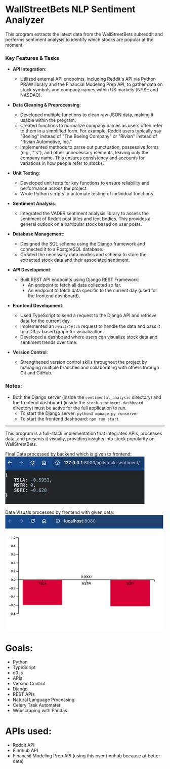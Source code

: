 # WallStreetBets NLP Sentiment Analyzer

This program extracts the latest data from the WallStreetBets subreddit and performs sentiment analysis to identify which stocks are popular at the moment.

### Key Features & Tasks

- **API Integration**:
    - Utilized external API endpoints, including Reddit's API via Python PRAW library and the Financial Modeling Prep API, to gather data on stock symbols and company names within US markets (NYSE and NASDAQ).
    
- **Data Cleaning & Preprocessing**:
    - Developed multiple functions to clean raw JSON data, making it usable within the program.
    - Created functions to normalize company names as users often refer to them in a simplified form. For example, Reddit users typically say "Boeing" instead of "The Boeing Company" or "Rivian" instead of "Rivian Automotive, Inc."
    - Implemented methods to parse out punctuation, possessive forms (e.g., "'s"), and other unnecessary elements, leaving only the company name. This ensures consistency and accounts for variations in how people refer to stocks.

- **Unit Testing**:
    - Developed unit tests for key functions to ensure reliability and performance across the project.
    - Wrote Python scripts to automate testing of individual functions.

- **Sentiment Analysis**:
    - Integrated the VADER sentiment analysis library to assess the sentiment of Reddit post titles and text bodies. This provides a general outlook on a particular stock based on user posts.
    
- **Database Management**:
    - Designed the SQL schema using the Django framework and connected it to a PostgreSQL database.
    - Created the necessary data models and schema to store the extracted stock data and their associated sentiment.

- **API Development**:
    - Built REST API endpoints using Django REST Framework:
        - An endpoint to fetch all data collected so far.
        - An endpoint to fetch data specific to the current day (used for the frontend dashboard).
        
- **Frontend Development**:
    - Used TypeScript to send a request to the Django API and retrieve data for the current day.
    - Implemented an `await/fetch` request to handle the data and pass it to a D3.js-based graph for visualization.
    - Developed a dashboard where users can visualize stock data and sentiment trends over time.

- **Version Control**:
    - Strengthened version control skills throughout the project by managing multiple branches and collaborating with others through Git and GitHub.

### Notes:

- Both the Django server (inside the `sentimental_analysis` directory) and the frontend dashboard (inside the `stock-sentiment-dashboard` directory) must be active for the full application to run.
    - To start the Django server: `python3 manage.py runserver`
    - To start the frontend dashboard: `npm run start`

---

This program is a full-stack implementation that integrates APIs, processes data, and presents it visually, providing insights into stock popularity on WallStreetBets.

Final Data processed by backend which is given to frontend:
![Local Image](./exampleredirect.png)

Data Visuals processed by frontend with given data:
![Local Image](./exampleoutput.png)

# Goals:
- Python
- TypeScript
- d3.js
- APIs
- Version Control
- Django
- REST APIs
- Natural Language Processing
- Celery Task Automater
- Webscraping with Pandas


# APIs used: 
- Reddit API
- Finnhub API
- Financial Modeling Prep API (using this over finnhub because of better data)

